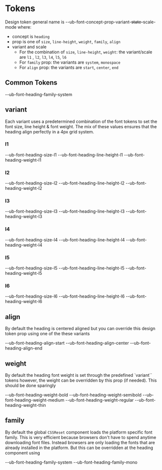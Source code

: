 # Tokens

Design token general name is --ub-font-concept-prop-variant-~~state-~~scale-mode where:
-  concept is `heading`
-  prop is one of `size`, `line-height`, `weight`, `family`, `align`
-  variant and scale
   -  For the combination of `size`, `line-height`, `weight`: the variant/scale are `l1` ,  `l2`, `l3`, `l4`, `l5`, `l6` 
   -  For `family` prop: the variants are `system`, `monospace`
   -  For `align` prop: the variants are `start`, `center`, `end`


## Common Tokens

--ub-font-heading-family-system

## variant

Each variant uses a predetermined combination of the font tokens to set the font size, line height & font weight. The mix of these values ensures that the heading align perfectly in a 4px grid system.

### l1

--ub-font-heading-size-l1
--ub-font-heading-line-height-l1
--ub-font-heading-weight-l1


### l2

--ub-font-heading-size-l2
--ub-font-heading-line-height-l2
--ub-font-heading-weight-l2

### l3

--ub-font-heading-size-l3
--ub-font-heading-line-height-l3
--ub-font-heading-weight-l3

### l4

--ub-font-heading-size-l4
--ub-font-heading-line-height-l4
--ub-font-heading-weight-l4

### l5

--ub-font-heading-size-l5
--ub-font-heading-line-height-l5
--ub-font-heading-weight-l5

### l6

--ub-font-heading-size-l6
--ub-font-heading-line-height-l6
--ub-font-heading-weight-l6


## align

By default the heading is centered aligned but you can override this design token prop using one of the these variants

--ub-font-heading-align-start
--ub-font-heading-align-center
--ub-font-heading-align-end

## weight
By default the heading font weight is set through the predefined `variant`` tokens however, the weight can be overridden by this prop (if needed). This should be done sparingly

--ub-font-heading-weight-bold
--ub-font-heading-weight-semibold
--ub-font-heading-weight-medium
--ub-font-heading-weight-regular
--ub-font-heading-weight-thin

## family
By default the global `CSSReset` component loads the platform specific font family. This is very efficient because browsers don't have to spend anytime downloading font files. Instead browsers are only loading the fonts that are already installed in the platform.
But this can be overridden at the heading component using

--ub-font-heading-family-system
--ub-font-heading-family-mono